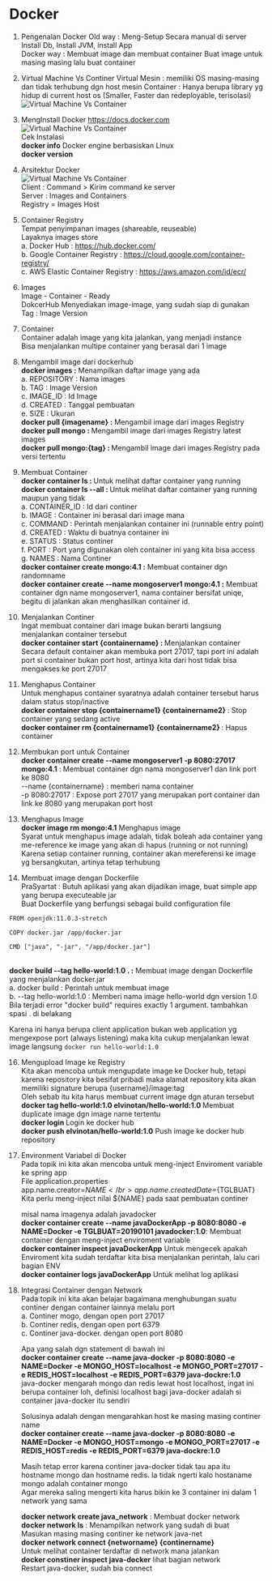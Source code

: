 # Docker
01. Pengenalan Docker
Old way    : Meng-Setup Secara manual di server
			Install Db, Install JVM, install App	
Docker way : Membuat image dan membuat container
			Buat image untuk masing masing lalu buat container 
			
02. Virtual Machine Vs Continer
Virtual Mesin : memiliki OS masing-masing dan tidak terhubung dgn host mesin
Container : Hanya berupa library yg hidup di current host os (Smaller, Faster dan redeployable, terisolasi)
![Virtual Machine Vs Container](https://github.com/elvinotan/docker/blob/master/images/containers-vs-virtual-machines.jpg)

03. MengInstall Docker
https://docs.docker.com
![Virtual Machine Vs Container](https://github.com/elvinotan/docker/blob/master/images/logo.png)
</br>Cek Instalasi</br>
<b>docker info</b> Docker engine berbasiskan Linux</br>
<b>docker version</b>

04. Arsitektur Docker</br>
![Virtual Machine Vs Container](https://github.com/elvinotan/docker/blob/master/images/arsitektur.png)</br>
Client : Command > Kirim command ke server</br>
Server : Images and Containers</br>
Registry = Images Host</br>

06. Container Registry</br>
Tempat penyimpanan images (shareable, reuseable)</br>
Layaknya images store</br>
a. Docker Hub : https://hub.docker.com/</br>
b. Google Container Registry : https://cloud.google.com/container-registry/</br>
c. AWS Elastic Container Registry : https://aws.amazon.com/id/ecr/</br>

07. Images</br>
Image - Container - Ready</br>
DokcerHub Menyediakan image-image, yang sudah siap di gunakan </br>
Tag : Image Version</br>

08. Container</br>
Container adalah image yang kita jalankan, yang menjadi instance</br>
Bisa menjalankan multipe container yang berasal dari 1 image </br>

09. Mengambil image dari dockerhub</br>
<b>docker images :</b> Menampilkan daftar image yang ada </br>
a. REPOSITORY : Nama images</br>
b. TAG : Image Version</br>
c. IMAGE_ID : Id Image</br>
d. CREATED : Tanggal pembuatan </br>
e. SIZE : Ukuran</br>
<b>docker pull {imagename} :</b> Mengambil image dari images Registry</br>
<b>docker pull mongo : </b> Mengambil image dari images Registry latest images</br>
<b>docker pull mongo:{tag} : </b> Mengambil image dari images Registry pada versi tertentu</br>

10. Membuat Container</br>
<b>docker container ls : </b> Untuk melihat daftar container yang running</br>
<b>docker container ls --all : </b> Untuk melihat daftar container yang running maupun yang tidak</br>
a. CONTAINER_ID : Id dari continer</br>
b. IMAGE : Container ini berasal dari image mana</br>
c. COMMAND : Perintah menjalankan container ini (runnable entry point)</br>
d. CREATED : Waktu di buatnya container ini</br>
e. STATUS : Status continer</br>
f. PORT : Port yang digunakan oleh container ini yang kita bisa access</br>
g. NAMES : Nama Continer</br>
<b>docker container create mongo:4.1 :</b> Membuat container dgn randomname</br>
<b>docker container create --name mongoserver1 mongo:4.1 :</b> Membuat container dgn name mongoserver1, nama container bersifat uniqe, begitu di jalankan akan menghasilkan container id.</br>

11. Menjalankan Continer</br>
Ingat membuat container dari image bukan berarti langsung menjalankan container tersebut</br>
<b>docker container start {containername} : </b> Menjalankan container </br>
Secara default container akan membuka port 27017, tapi port ini adalah port si container bukan port host, artinya kita dari host tidak bisa mengakses ke port 27017
  
12. Menghapus Container  </br>
Untuk menghapus container syaratnya adalah container tersebut harus dalam status stop/inactive</br>
<b>docker container stop {containername1} {containername2} </b> : Stop container yang sedang active</br>
<b>docker container rm {containername1} {containername2} </b> : Hapus container 

13. Membukan port untuk Container</br>
<b>docker container create --name mongoserver1 -p 8080:27017 mongo:4.1</b> : Membuat container dgn nama mongoserver1 dan link port ke 8080</br>
--name {containername} : memberi nama container</br>
-p 8080:27017 : Expose port 27017 yang merupakan port container dan link ke 8080 yang merupakan port host</br>

14. Menghapus Image</br>
<b>docker image rm mongo:4.1</b> Menghapus image</br>
Syarat untuk menghapus image adalah, tidak boleah ada container yang me-reference ke image yang akan di hapus (running or not running)</br>
Karena setiap container running, container akan mereferensi ke image yg bersangkutan, artinya tetap terhubung</br>

15. Membuat image dengan Dockerfile</br>
PraSyartat : Butuh aplikasi yang akan dijadikan image, buat simple app yang berupa executeable jar</br>
Buat Dockerfile yang berfungsi sebagai build configuration file</br>
```
FROM openjdk:11.0.3-stretch

COPY docker.jar /app/docker.jar

CMD ["java", "-jar", "/app/docker.jar"]
```
</br>
<b>docker build --tag hello-world:1.0 . :</b> Membuat image dengan Dockerfile yang menjalankan docker.jar</br>
a. docker build : Perintah untuk membuat image</br>
b. --tag hello-world:1.0 : Memberi nama image hello-world dgn version 1.0</br>
Bila terjadi error "docker build" requires exactly 1 argument. tambahkan spasi . di belakang</br>

Karena ini hanya berupa client application bukan web application yg mengexpose port (always listening)
maka kita cukup menjalankan lewat image langsung ```docker run hello-world:1.0```

16. Mengupload Image ke Registry</br>
Kita akan mencoba untuk mengupdate image ke Docker hub, tetapi karena repository kita besifat pribadi maka alamat repository kita akan memiliki signature berupa {username}/image:tag</br>
Oleh sebab itu kita harus membuat current image dgn aturan tersebut</br>
<b>docker tag hello-world:1.0 elvinotan/hello-world:1.0 </b> Membuat duplicate image dgn image name tertentu</br>
<b>docker login </b> Login ke docker hub</br>
<b>docker push elvinotan/hello-world:1.0</b> Push image ke docker hub repository</br>

17. Environment Variabel di Docker</br>
Pada topik ini kita akan mencoba untuk meng-inject Enviroment variable ke spring app</br>
File application.properties</br>
app.name.creator=${NAME}</br>
app.name.createdDate=${TGLBUAT}</br>
Kita perlu meng-inject nilai ${NAME} pada saat pembuatan continer</p>
misal nama imagenya adalah javadocker</br>
<b>docker container create --name javaDockerApp -p 8080:8080 -e NAME=Docker -e TGLBUAT=20190101 javadocker:1.0</b>: Membuat container dengan meng-inject enviroment variable</br>
<b>docker container inspect javaDockerApp</b> Untuk mengecek apakah Enviroment kita sudah terdaftar kita bisa menjalankan perintah, lalu cari bagian ENV</br>
<b>docker container logs javaDockerApp</b> Untuk melihat log aplikasi </br>

18. Integrasi Container dengan Network</br>
Pada topik ini kita akan belajar bagaimana menghubungan suatu continer dengan container lainnya melalu port</br>
a. Continer mogo, dengan open port 27017</br>
b. Continer redis, dengan open port 6379</br>
c. Continer java-docker. dengan open port 8080</p>
Apa yang salah dgn statement di bawah ini </br>
<b>docker container create --name java-docker -p 8080:8080 -e NAME=Docker -e MONGO_HOST=localhost -e MONGO_PORT=27017 -e REDIS_HOST=localhost -e REDIS_PORT=6379 java-dockre:1.0</b></br>
java-docker mengarah mongo dan redis lewat host localhost, ingat ini berupa container loh, definisi localhost bagi java-docker adalah si container java-docker itu sendiri</p>
Solusinya adalah dengan mengarahkan host ke masing masing continer name</br>
<b>docker container create --name java-docker -p 8080:8080 -e NAME=Docker -e MONGO_HOST=mongo -e MONGO_PORT=27017 -e REDIS_HOST=redis -e REDIS_PORT=6379 java-dockre:1.0</b></p>
Masih tetap error karena continer java-docker tidak tau apa itu hostname mongo dan hostname redis. Ia tidak ngerti kalo hostaname mongo adalah container mongo</br>
Agar mereka saling mengerti kita harus bikin ke 3 container ini dalam 1 network yang sama</p>
<b>docker network create java_network</b> : Membuat docker network</br>
<b>docker network ls</b> : Menampilkan network yang sudah di buat</br>
Masukan masing masing continer ke network java-net</br>
<b>docker network connect {networname} {continername}</b></br>
Untuk melihat container terdaftar di network mana jalankan</br>
<b>docker constiner inspect java-docker</b> lihat bagian network</br>
Restart java-docker, sudah bia connect</br>


